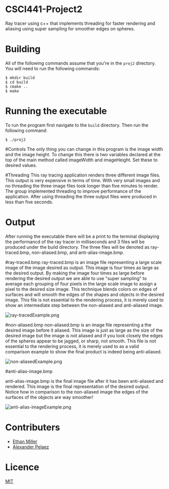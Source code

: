 # CSCI441-Project2
Ray tracer using c++ that implements threading for faster rendering and aliasing using super sampling for smoother edges on spheres. 

# Building
All of the following commands assume that you're in the `proj2` directory. You will need to run the following commands:

    $ mkdir build
    $ cd build
    $ cmake ..
    $ make

# Running the executable
To run the program first navigate to the `build` directory. Then run the following command:

    $ ./proj2

#Controls
The only thing you can change in this program is the image width and the image height. To change this there is two variables declared at the top of the main method called imageWidth and imageHeight. Set these to desired values. 

#Threading
This ray tracing application renders three different image files. This output is very expensive in terms of time. With very small images and no threading the three image files took longer than five minutes to render. The group implemented threading to improve performance of the application. After using threading the three output files were produced in less than five seconds. 


# Output
After running the executable there will be a print to the terminal displaying the performancd of the ray tracer in milliseconds and 3 files will be produced under the build directory. The three files will be denoted as ray-traced.bmp, non-aliased.bmp, and anti-alias-image.bmp.

#ray-traced.bmp
ray-traced.bmp is an image file representing a large scale image of the image desired as output. This image is four times as large as the desired output. By making the image four times as large before rendering the desired output we are able to use "super sampling" to average each grouping of four pixels in the large scale image to assign a pixel to the desired size image. This technique blends colors on edges of surfaces and will smooth the edges of the shapes and objects in the desired image. This file is not essential to the rendering process, it is merely used to show an intermediate step between the non-aliased and anti-aliased image.

![ray-tracedExample.png](img/ray-tracedExample.png)

#non-aliased.bmp
non-aliased.bmp is an image file representing a the desired image before it aliased. This image is just as large as the size of the desired image but the image is not aliased and if you look closely the edges of the spheres appear to be jagged, or sharp, not smooth. This file is not essential to the rendering process, it is merely used to as a valid comparison example to show the final product is indeed being anti-aliased. 

![non-aliasedExample.png](img/non-aliasedExample.png)

#anti-alias-image.bmp

anti-alias-image.bmp is the final image file after it has been anti-aliased and rendered. This image is the final representation of the desired output. Notice how in comparison to the non-aliased image the edges of the surfaces of the objects are way smoother!

![anti-alias-imageExample.png](img/anti-alias-imageExample.png)



# Contributers
* [Ethan Miller](https://github.com/EthanMiller2)
* [Alexander Pelaez](https://github.com/AlexPelaez)

# Licence
[MIT](LICENSE)
